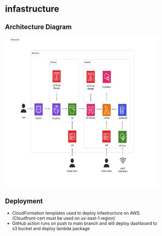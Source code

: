 # infastructure

## Architecture Diagram

<img
  src='../docs/aws_architecture-diagram.svg'
  raw=true
  alt='AWS Architecture Diagram'
  height="500px"
  width="auto"
/>

## Deployment

- CloudFormation templates used to deploy infastructure on AWS. (Cloudfront-cert must be used on us-east-1 region)
- GitHub action runs on push to main branch and will deploy dashboard to s3 bucket and deploy lambda package
